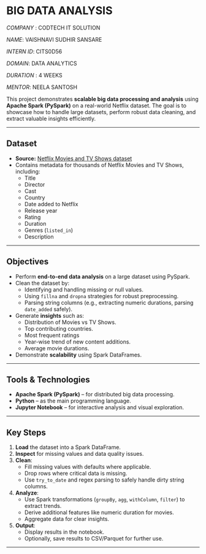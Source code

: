 # BIG DATA ANALYSIS
*COMPANY* : CODTECH IT SOLUTION

*NAME*: VAISHNAVI SUDHIR SANSARE

*INTERN ID*: CITS0D56

*DOMAIN*: DATA ANALYTICS

*DURATION* : 4 WEEKS

*MENTOR*: NEELA SANTOSH

This project demonstrates **scalable big data processing and analysis** using **Apache Spark (PySpark)** on a real-world Netflix dataset. The goal is to showcase how to handle large datasets, perform robust data cleaning, and extract valuable insights efficiently.

---

## Dataset

- **Source:** [Netflix Movies and TV Shows dataset](https://www.kaggle.com/shivamb/netflix-shows)
- Contains metadata for thousands of Netflix Movies and TV Shows, including:
  - Title
  - Director
  - Cast
  - Country
  - Date added to Netflix
  - Release year
  - Rating
  - Duration
  - Genres (`listed_in`)
  - Description

---

## Objectives

- Perform **end-to-end data analysis** on a large dataset using PySpark.
- Clean the dataset by:
  - Identifying and handling missing or null values.
  - Using `fillna` and `dropna` strategies for robust preprocessing.
  - Parsing string columns (e.g., extracting numeric durations, parsing `date_added` safely).
- Generate **insights** such as:
  - Distribution of Movies vs TV Shows.
  - Top contributing countries.
  - Most frequent ratings
  - Year-wise trend of new content additions.
  - Average movie durations.
- Demonstrate **scalability** using Spark DataFrames.

---

##  Tools & Technologies

- **Apache Spark (PySpark)** – for distributed big data processing.
- **Python** – as the main programming language.
- **Jupyter Notebook** – for interactive analysis and visual exploration.
---

## Key Steps

1. **Load** the dataset into a Spark DataFrame.
2. **Inspect** for missing values and data quality issues.
3. **Clean**:
   - Fill missing values with defaults where applicable.
   - Drop rows where critical data is missing.
   - Use `try_to_date` and regex parsing to safely handle dirty string columns.
4. **Analyze**:
   - Use Spark transformations (`groupBy`, `agg`, `withColumn`, `filter`) to extract trends.
   - Derive additional features like numeric duration for movies.
   - Aggregate data for clear insights.
5. **Output**:
   - Display results in the notebook.
   - Optionally, save results to CSV/Parquet for further use.

---

